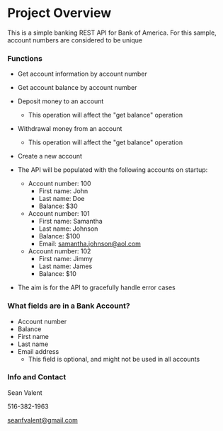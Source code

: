 # Project Overview

This is a simple banking REST API for Bank of America. For this sample, account numbers are considered to be unique

### Functions

* Get account information by account number
* Get account balance by account number
* Deposit money to an account
	* This operation will affect the "get balance" operation
* Withdrawal money from an account
	* This operation will affect the "get balance" operation
* Create a new account

* The API will be populated with the following accounts on startup:
	* Account number: 100
		* First name: John
		* Last name: Doe
		* Balance: $30
	* Account number: 101
		* First name: Samantha
		* Last name: Johnson
		* Balance: $100
		* Email: samantha.johnson@aol.com
	* Account number: 102
		* First name: Jimmy
		* Last name: James
		* Balance: $10

		
* The aim is for the API to gracefully handle error cases
	
### What fields are in a Bank Account?

* Account number
* Balance
* First name
* Last name
* Email address
	* This field is optional, and might not be used in all accounts

### Info and Contact

Sean Valent

516-382-1963

seanfvalent@gmail.com
